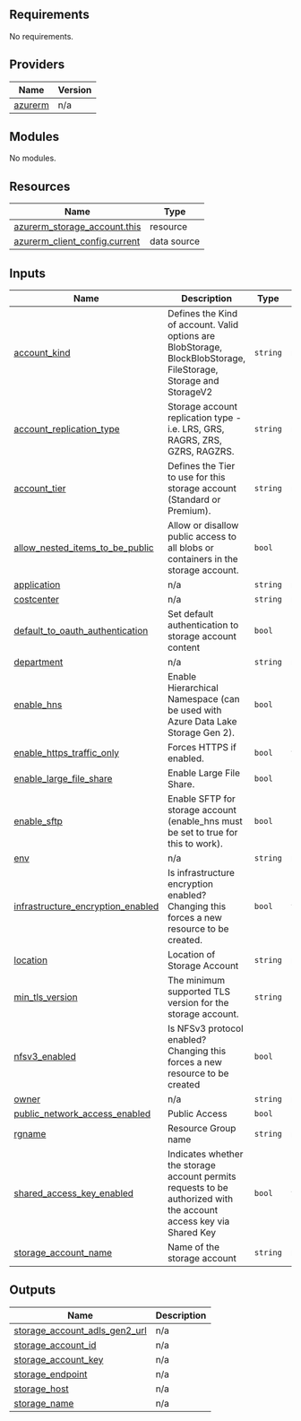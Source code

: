 ## Requirements

No requirements.

## Providers

| Name | Version |
|------|---------|
| <a name="provider_azurerm"></a> [azurerm](#provider\_azurerm) | n/a |

## Modules

No modules.

## Resources

| Name | Type |
|------|------|
| [azurerm_storage_account.this](https://registry.terraform.io/providers/hashicorp/azurerm/latest/docs/resources/storage_account) | resource |
| [azurerm_client_config.current](https://registry.terraform.io/providers/hashicorp/azurerm/latest/docs/data-sources/client_config) | data source |

## Inputs

| Name | Description | Type | Default | Required |
|------|-------------|------|---------|:--------:|
| <a name="input_account_kind"></a> [account\_kind](#input\_account\_kind) | Defines the Kind of account. Valid options are BlobStorage, BlockBlobStorage, FileStorage, Storage and StorageV2 | `string` | n/a | yes |
| <a name="input_account_replication_type"></a> [account\_replication\_type](#input\_account\_replication\_type) | Storage account replication type - i.e. LRS, GRS, RAGRS, ZRS, GZRS, RAGZRS. | `string` | n/a | yes |
| <a name="input_account_tier"></a> [account\_tier](#input\_account\_tier) | Defines the Tier to use for this storage account (Standard or Premium). | `string` | n/a | yes |
| <a name="input_allow_nested_items_to_be_public"></a> [allow\_nested\_items\_to\_be\_public](#input\_allow\_nested\_items\_to\_be\_public) | Allow or disallow public access to all blobs or containers in the storage account. | `bool` | `false` | no |
| <a name="input_application"></a> [application](#input\_application) | n/a | `string` | n/a | yes |
| <a name="input_costcenter"></a> [costcenter](#input\_costcenter) | n/a | `string` | n/a | yes |
| <a name="input_default_to_oauth_authentication"></a> [default\_to\_oauth\_authentication](#input\_default\_to\_oauth\_authentication) | Set default authentication to storage account content | `bool` | `false` | no |
| <a name="input_department"></a> [department](#input\_department) | n/a | `string` | n/a | yes |
| <a name="input_enable_hns"></a> [enable\_hns](#input\_enable\_hns) | Enable Hierarchical Namespace (can be used with Azure Data Lake Storage Gen 2). | `bool` | `false` | no |
| <a name="input_enable_https_traffic_only"></a> [enable\_https\_traffic\_only](#input\_enable\_https\_traffic\_only) | Forces HTTPS if enabled. | `bool` | `true` | no |
| <a name="input_enable_large_file_share"></a> [enable\_large\_file\_share](#input\_enable\_large\_file\_share) | Enable Large File Share. | `bool` | `false` | no |
| <a name="input_enable_sftp"></a> [enable\_sftp](#input\_enable\_sftp) | Enable SFTP for storage account (enable\_hns must be set to true for this to work). | `bool` | `false` | no |
| <a name="input_env"></a> [env](#input\_env) | n/a | `string` | n/a | yes |
| <a name="input_infrastructure_encryption_enabled"></a> [infrastructure\_encryption\_enabled](#input\_infrastructure\_encryption\_enabled) | Is infrastructure encryption enabled? Changing this forces a new resource to be created. | `bool` | `true` | no |
| <a name="input_location"></a> [location](#input\_location) | Location of Storage Account | `string` | n/a | yes |
| <a name="input_min_tls_version"></a> [min\_tls\_version](#input\_min\_tls\_version) | The minimum supported TLS version for the storage account. | `string` | `"TLS1_2"` | no |
| <a name="input_nfsv3_enabled"></a> [nfsv3\_enabled](#input\_nfsv3\_enabled) | Is NFSv3 protocol enabled? Changing this forces a new resource to be created | `bool` | `false` | no |
| <a name="input_owner"></a> [owner](#input\_owner) | n/a | `string` | n/a | yes |
| <a name="input_public_network_access_enabled"></a> [public\_network\_access\_enabled](#input\_public\_network\_access\_enabled) | Public Access | `bool` | `false` | no |
| <a name="input_rgname"></a> [rgname](#input\_rgname) | Resource Group name | `string` | n/a | yes |
| <a name="input_shared_access_key_enabled"></a> [shared\_access\_key\_enabled](#input\_shared\_access\_key\_enabled) | Indicates whether the storage account permits requests to be authorized with the account access key via Shared Key | `bool` | `true` | no |
| <a name="input_storage_account_name"></a> [storage\_account\_name](#input\_storage\_account\_name) | Name of the storage account | `string` | n/a | yes |

## Outputs

| Name | Description |
|------|-------------|
| <a name="output_storage_account_adls_gen2_url"></a> [storage\_account\_adls\_gen2\_url](#output\_storage\_account\_adls\_gen2\_url) | n/a |
| <a name="output_storage_account_id"></a> [storage\_account\_id](#output\_storage\_account\_id) | n/a |
| <a name="output_storage_account_key"></a> [storage\_account\_key](#output\_storage\_account\_key) | n/a |
| <a name="output_storage_endpoint"></a> [storage\_endpoint](#output\_storage\_endpoint) | n/a |
| <a name="output_storage_host"></a> [storage\_host](#output\_storage\_host) | n/a |
| <a name="output_storage_name"></a> [storage\_name](#output\_storage\_name) | n/a |
